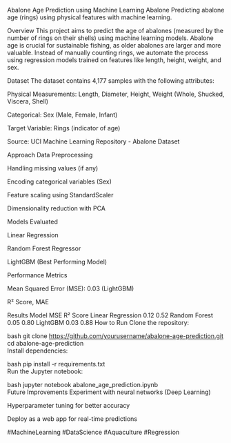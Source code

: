 Abalone Age Prediction using Machine Learning
Abalone
Predicting abalone age (rings) using physical features with machine learning.

Overview
This project aims to predict the age of abalones (measured by the number of rings on their shells) using machine learning models. Abalone age is crucial for sustainable fishing, as older abalones are larger and more valuable. Instead of manually counting rings, we automate the process using regression models trained on features like length, height, weight, and sex.

Dataset
The dataset contains 4,177 samples with the following attributes:

Physical Measurements: Length, Diameter, Height, Weight (Whole, Shucked, Viscera, Shell)

Categorical: Sex (Male, Female, Infant)

Target Variable: Rings (indicator of age)

Source: UCI Machine Learning Repository - Abalone Dataset

Approach
Data Preprocessing

Handling missing values (if any)

Encoding categorical variables (Sex)

Feature scaling using StandardScaler

Dimensionality reduction with PCA

Models Evaluated

Linear Regression

Random Forest Regressor

LightGBM (Best Performing Model)

Performance Metrics

Mean Squared Error (MSE): 0.03 (LightGBM)

R² Score, MAE

Results
Model	MSE	R² Score
Linear Regression	0.12	0.52
Random Forest	0.05	0.80
LightGBM	0.03	0.88
How to Run
Clone the repository:

bash
git clone https://github.com/yourusername/abalone-age-prediction.git  
cd abalone-age-prediction  
Install dependencies:

bash
pip install -r requirements.txt  
Run the Jupyter notebook:

bash
jupyter notebook abalone_age_prediction.ipynb  
Future Improvements
Experiment with neural networks (Deep Learning)

Hyperparameter tuning for better accuracy

Deploy as a web app for real-time predictions


#MachineLearning #DataScience #Aquaculture #Regression
